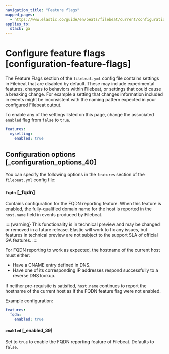 ```yaml
---
navigation_title: "Feature flags"
mapped_pages:
  - https://www.elastic.co/guide/en/beats/filebeat/current/configuration-feature-flags.html
applies_to:
  stack: ga
---
```


# Configure feature flags [configuration-feature-flags]


The Feature Flags section of the `filebeat.yml` config file contains settings in Filebeat that are disabled by default. These may include experimental features, changes to behaviors within Filebeat, or settings that could cause a breaking change. For example a setting that changes information included in events might be inconsistent with the naming pattern expected in your configured Filebeat output.

To enable any of the settings listed on this page, change the associated `enabled` flag from `false` to `true`.

```yaml
features:
  mysetting:
    enabled: true
```


## Configuration options [_configuration_options_40]

You can specify the following options in the `features` section of the `filebeat.yml` config file:


### `fqdn` [_fqdn]

Contains configuration for the FQDN reporting feature. When this feature is enabled, the fully-qualified domain name for the host is reported in the `host.name` field in events produced by Filebeat.

::::{warning}
This functionality is in technical preview and may be changed or removed in a future release. Elastic will work to fix any issues, but features in technical preview are not subject to the support SLA of official GA features.
::::


For FQDN reporting to work as expected, the hostname of the current host must either:

* Have a CNAME entry defined in DNS.
* Have one of its corresponding IP addresses respond successfully to a reverse DNS lookup.

If neither pre-requisite is satisfied, `host.name` continues to report the hostname of the current host as if the FQDN feature flag were not enabled.

Example configuration:

```yaml
features:
  fqdn:
    enabled: true
```


#### `enabled` [_enabled_39]

Set to `true` to enable the FQDN reporting feature of Filebeat. Defaults to `false`.

